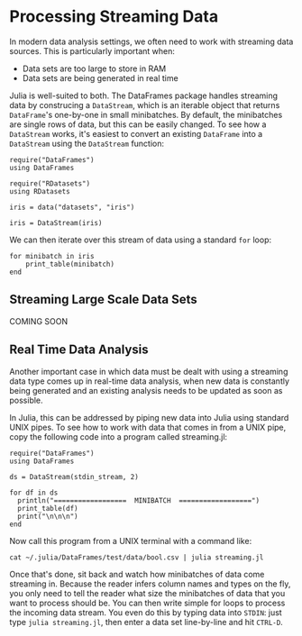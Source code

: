 # Processing Streaming Data

In modern data analysis settings, we often need to work with streaming data
sources. This is particularly important when:

* Data sets are too large to store in RAM
* Data sets are being generated in real time

Julia is well-suited to both. The DataFrames package handles streaming
data by construcing a `DataStream`, which is an iterable object that
returns `DataFrame`'s one-by-one in small minibatches. By default, the
minibatches are single rows of data, but this can be easily changed. To
see how a `DataStream` works, it's easiest to convert an existing `DataFrame`
into a `DataStream` using the `DataStream` function:

    require("DataFrames")
    using DataFrames

    require("RDatasets")
    using RDatasets

    iris = data("datasets", "iris")

    iris = DataStream(iris)

We can then iterate over this stream of data using a standard `for` loop:

    for minibatch in iris
    	print_table(minibatch)
    end

## Streaming Large Scale Data Sets

COMING SOON

## Real Time Data Analysis

Another important case in which data must be dealt with using a streaming data
type comes up in real-time data analysis, when new data is constantly being
generated and an existing analysis needs to be updated as soon as possible.

In Julia, this can be addressed by piping new data into Julia using standard
UNIX pipes. To see how to work with data that comes in from a UNIX pipe,
copy the  following code into a program called streaming.jl:

	require("DataFrames")
	using DataFrames

	ds = DataStream(stdin_stream, 2)
	
	for df in ds
	  println("==================  MINIBATCH  ==================")
	  print_table(df)
	  print("\n\n\n")
	end

Now call this program from a UNIX terminal with a command like:

	cat ~/.julia/DataFrames/test/data/bool.csv | julia streaming.jl

Once that's done, sit back and watch how minibatches of data come streaming
in. Because the reader infers column names and types on the fly, you only
need to tell the reader what size the minibatches of data that you want to
process should be. You can then write simple for loops to process the
incoming data stream. You even do this by typing data into `STDIN`: just type
`julia streaming.jl`, then enter a data set line-by-line and hit `CTRL-D`.
